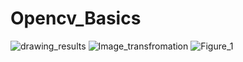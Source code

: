 # Opencv_Basics





![drawing_results](https://user-images.githubusercontent.com/98689629/190866255-b7a5efc8-8a88-4655-ac00-086cf9492be6.PNG)
![Image_transfromation](https://user-images.githubusercontent.com/98689629/190866259-f714cf77-a4af-4dde-a1ac-ea920640cd86.PNG)
![Figure_1](https://user-images.githubusercontent.com/98689629/190866262-16a9c623-1aa0-4b18-9193-776c9122e198.png)
